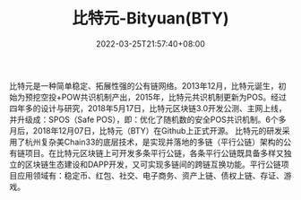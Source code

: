 ﻿---
weight: 
title: "比特元-Bityuan(BTY)"
description: "比特元是一种简单稳定、拓展性强的公有链网络"
date: 2022-03-25T21:57:40+08:00
lastmod: 2022-03-25T16:45:40+08:00
draft: false
authors: ["Metabd"]
featuredImage: "biteyuan-bityuanbty.webp"
link: ""
tags: ["数字代币","比特元-Bityuan(BTY)"]
categories: ["navigation"]
navigation: ["数字代币"]
lightgallery: true
toc: true
pinned: false
recommend: false
recommend1: false
---
比特元是一种简单稳定、拓展性强的公有链网络。2013年12月，比特元诞生，初始为预挖空投+POW共识机制产出，2015年，比特元共识机制更新为POS。经过四年多的设计与研究，2018年5月17日，比特元区块链3.0开发公测、主网上线，并升级成：SPOS（Safe POS），即：优化了随机数的安全POS共识机制。6个多月后，2018年12月07日，比特元（BTY）在Github上正式开源。
比特元的研发采用了杭州复杂美Chain33的底层技术，是实现并落地的多链（平行公链）架构的公有链项目。在比特元区块链上可开发多条平行公链，各条平行公链既具备多样又独立的区块链生态建设和DAPP开发，又可实现多链间的跨链互换功能。平行公链项目应用领域有：稳定币、红包、社交、电子商务、资产上链、债权上链、存证、游戏。
